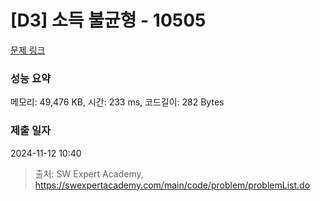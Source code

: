 # [D3] 소득 불균형 - 10505 

[문제 링크](https://swexpertacademy.com/main/code/problem/problemDetail.do?contestProbId=AXNP4CvauaMDFAXS) 

### 성능 요약

메모리: 49,476 KB, 시간: 233 ms, 코드길이: 282 Bytes

### 제출 일자

2024-11-12 10:40



> 출처: SW Expert Academy, https://swexpertacademy.com/main/code/problem/problemList.do